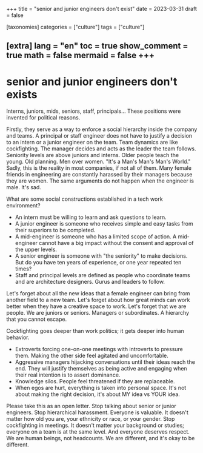 +++
title = "senior and junior engineers don't exist"
date = 2023-03-31
draft = false
 

[taxonomies]
categories = ["culture"]
tags = ["culture"]

[extra]
lang = "en"
toc = true
show_comment = true
math = false
mermaid = false
+++
---

# senior and junior engineers don't exists

Interns, juniors, mids, seniors, staff, principals... These positions were invented for political reasons.

Firstly, they serve as a way to enforce a social hierarchy inside the company and teams. A principal or staff engineer does not have to justify a decision to an intern or a junior engineer on the team. Team dynamics are like cockfighting. The manager decides and acts as the leader the team follows. Seniority levels are above juniors and interns. Older people teach the young. Old planning. Men over women. "It's a Man's Man's Man's World." Sadly, this is the reality in most companies, if not all of them. Many female friends in engineering are constantly harassed by their managers because they are women. The same arguments do not happen when the engineer is male. It's sad.

What are some social constructions established in a tech work environment?

- An intern must be willing to learn and ask questions to learn.
- A junior engineer is someone who receives simple and easy tasks from their superiors to be completed.
- A mid-engineer is someone who has a limited scope of action. A mid-engineer cannot have a big impact without the consent and approval of the upper levels.
- A senior engineer is someone with "the seniority" to make decisions. But do you have ten years of experience, or one year repeated ten times?
- Staff and principal levels are defined as people who coordinate teams and are architecture designers. Gurus and leaders to follow.

Let's forget about all the new ideas that a female engineer can bring from another field to a new team. Let's forget about how great minds can work better when they have a creative space to work. Let's forget that we are people. We are juniors or seniors. Managers or subordinates. A hierarchy that you cannot escape.

Cockfighting goes deeper than work politics; it gets deeper into human behavior.

- Extroverts forcing one-on-one meetings with introverts to pressure them. Making the other side feel agitated and uncomfortable.
- Aggressive managers hijacking conversations until their ideas reach the end. They will justify themselves as being active and engaging when their real intention is to assert dominance.
- Knowledge silos. People feel threatened if they are replaceable.
- When egos are hurt, everything is taken into personal space. It's not about making the right decision, it's about MY idea vs YOUR idea.

Please take this as an open letter. Stop talking about senior or junior engineers. Stop hierarchical harassment. Everyone is valuable. It doesn't matter how old you are, your ethnicity or race, or your gender. Stop cockfighting in meetings. It doesn't matter your background or studies; everyone on a team is at the same level. And everyone deserves respect. We are human beings, not headcounts. We are different, and it's okay to be different.